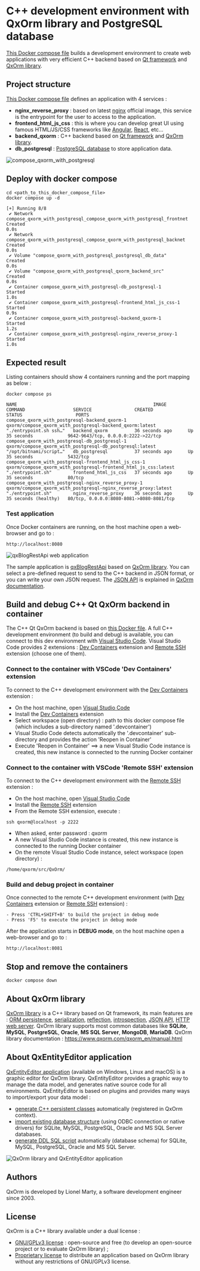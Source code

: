 # C++ development environment with QxOrm library and PostgreSQL database
[This Docker compose file](https://github.com/QxOrm/QxOrm/blob/master/docker/dev/compose_qxorm_with_postgresql/compose.yaml) builds a development environment to create web applications with very efficient C++ backend based on [Qt framework](https://www.qt.io/) and [QxOrm library](https://www.qxorm.com/).

## Project structure
[This Docker compose file](https://github.com/QxOrm/QxOrm/blob/master/docker/dev/compose_qxorm_with_postgresql/compose.yaml) defines an application with 4 services :
- **nginx_reverse_proxy** : based on latest [nginx](https://nginx.org/en/) official image, this service is the entrypoint for the user to access to the application.
- **frontend_html_js_css** : this is where you can develop great UI using famous HTML/JS/CSS frameworks like [Angular](https://angular.dev/), [React](https://react.dev/), etc...
- **backend_qxorm** : C++ backend based on [Qt framework](https://www.qt.io/) and [QxOrm library](https://www.qxorm.com/).
- **db_postgresql** : [PostgreSQL database](https://www.postgresql.org/) to store application data.

![compose_qxorm_with_postgresql](https://www.qxorm.com/qxorm_en/resource/docker_compose_schema.png)

## Deploy with docker compose
```
cd <path_to_this_docker_compose_file>
docker compose up -d
```
```
[+] Running 8/8
 ✔ Network compose_qxorm_with_postgresql_compose_qxorm_with_postgresql_frontnet  Created                                                                                                            0.0s
 ✔ Network compose_qxorm_with_postgresql_compose_qxorm_with_postgresql_backnet   Created                                                                                                            0.0s
 ✔ Volume "compose_qxorm_with_postgresql_postgresql_db_data"                     Created                                                                                                            0.0s
 ✔ Volume "compose_qxorm_with_postgresql_qxorm_backend_src"                      Created                                                                                                            0.0s
 ✔ Container compose_qxorm_with_postgresql-db_postgresql-1                       Started                                                                                                            1.0s
 ✔ Container compose_qxorm_with_postgresql-frontend_html_js_css-1                Started                                                                                                            0.9s
 ✔ Container compose_qxorm_with_postgresql-backend_qxorm-1                       Started                                                                                                            1.2s
 ✔ Container compose_qxorm_with_postgresql-nginx_reverse_proxy-1                 Started                                                                                                            1.0s
```

## Expected result
Listing containers should show 4 containers running and the port mapping as below :
```
docker compose ps
```
```
NAME                                                   IMAGE                                                             COMMAND                  SERVICE                CREATED             STATUS                    PORTS
compose_qxorm_with_postgresql-backend_qxorm-1          qxorm/compose_qxorm_with_postgresql-backend_qxorm:latest          "./entrypoint.sh ssh…"   backend_qxorm          36 seconds ago      Up 35 seconds             9642-9643/tcp, 0.0.0.0:2222->22/tcp
compose_qxorm_with_postgresql-db_postgresql-1          qxorm/compose_qxorm_with_postgresql-db_postgresql:latest          "/opt/bitnami/script…"   db_postgresql          37 seconds ago      Up 35 seconds             5432/tcp
compose_qxorm_with_postgresql-frontend_html_js_css-1   qxorm/compose_qxorm_with_postgresql-frontend_html_js_css:latest   "./entrypoint.sh"        frontend_html_js_css   37 seconds ago      Up 35 seconds             80/tcp
compose_qxorm_with_postgresql-nginx_reverse_proxy-1    qxorm/compose_qxorm_with_postgresql-nginx_reverse_proxy:latest    "./entrypoint.sh"        nginx_reverse_proxy    36 seconds ago      Up 35 seconds (healthy)   80/tcp, 0.0.0.0:8080-8081->8080-8081/tcp
```

### Test application
Once Docker containers are running, on the host machine open a web-browser and go to :
```
http://localhost:8080
```

![qxBlogRestApi web application](https://www.qxorm.com/qxorm_en/resource/qx_blog_rest_api_http_01.png)

The sample application is [qxBlogRestApi](https://github.com/QxOrm/QxOrm/tree/master/test/qxBlogRestApi) based on [QxOrm library](https://www.qxorm.com/).
You can select a pre-defined request to send to the C++ backend in JSON format, or you can write your own JSON request.
The [JSON API](https://www.qxorm.com/qxorm_en/manual.html#manual_97) is explained in [QxOrm documentation](https://www.qxorm.com/qxorm_en/manual.html).

## Build and debug C++ Qt QxOrm backend in container
The C++ Qt QxOrm backend is based on [this Docker file](https://github.com/QxOrm/QxOrm/tree/master/docker/test/qxBlogRestApi).
A full C++ development environment (to build and debug) is available, you can connect to this dev environment with [Visual Studio Code](https://code.visualstudio.com/).
Visual Studio Code provides 2 extensions : [Dev Containers](https://marketplace.visualstudio.com/items?itemName=ms-vscode-remote.remote-containers) extension and [Remote SSH](https://marketplace.visualstudio.com/items?itemName=ms-vscode-remote.remote-ssh) extension (choose one of them).

### Connect to the container with VSCode 'Dev Containers' extension
To connect to the C++ development environment with the [Dev Containers](https://code.visualstudio.com/docs/devcontainers/tutorial) extension :
- On the host machine, open [Visual Studio Code](https://code.visualstudio.com/)
- Install the [Dev Containers](https://marketplace.visualstudio.com/items?itemName=ms-vscode-remote.remote-containers) extension
- Select workspace (open directory) : path to this docker compose file (which includes a sub-directory named '.devcontainer')
- Visual Studio Code detects automatically the '.devcontainer' sub-directory and provides the action 'Reopen in Container'
- Execute 'Reopen in Container' ==> a new Visual Studio Code instance is created, this new instance is connected to the running Docker container

### Connect to the container with VSCode 'Remote SSH' extension
To connect to the C++ development environment with the [Remote SSH](https://marketplace.visualstudio.com/items?itemName=ms-vscode-remote.remote-ssh) extension :
- On the host machine, open [Visual Studio Code](https://code.visualstudio.com/)
- Install the [Remote SSH](https://marketplace.visualstudio.com/items?itemName=ms-vscode-remote.remote-ssh) extension
- From the Remote SSH extension, execute :
```
ssh qxorm@localhost -p 2222
```
- When asked, enter password : _qxorm_
- A new Visual Studio Code instance is created, this new instance is connected to the running Docker container
- On the remote Visual Studio Code instance, select workspace (open directory) :
```
/home/qxorm/src/QxOrm/
```

### Build and debug project in container
Once connected to the remote C++ development environment (with [Dev Containers](https://code.visualstudio.com/docs/devcontainers/tutorial) extension or [Remote SSH](https://marketplace.visualstudio.com/items?itemName=ms-vscode-remote.remote-ssh) extension) :
```
- Press 'CTRL+SHIFT+B' to build the project in debug mode
- Press 'F5' to execute the project in debug mode
```

After the application starts in **DEBUG mode**, on the host machine open a web-browser and go to :
```
http://localhost:8081
```

## Stop and remove the containers
```
docker compose down
```

## About QxOrm library
[QxOrm library](https://www.qxorm.com/) is a C++ library based on Qt framework, its main features are : [ORM persistence](https://www.qxorm.com/qxorm_en/manual.html#manual_30), [serialization](https://www.qxorm.com/qxorm_en/manual.html#manual_60), [reflection](https://www.qxorm.com/qxorm_en/manual.html#manual_70), [introspection](https://www.qxorm.com/qxorm_en/manual.html#manual_70), [JSON API](https://www.qxorm.com/qxorm_en/manual.html#manual_97), [HTTP web server](https://www.qxorm.com/qxorm_en/manual.html#manual_96).
QxOrm library supports most common databases like **SQLite**, **MySQL**, **PostgreSQL**, **Oracle**, **MS SQL Server**, **MongoDB**, **MariaDB**.
QxOrm library documentation : https://www.qxorm.com/qxorm_en/manual.html

## About QxEntityEditor application
[QxEntityEditor application](https://www.qxorm.com/qxorm_en/manual_qxee.html) (available on Windows, Linux and macOS) is a graphic editor for QxOrm library.
QxEntityEditor provides a graphic way to manage the data model, and generates native source code for all environments.
QxEntityEditor is based on plugins and provides many ways to import/export your data model :
- [generate C++ persistent classes](https://www.qxorm.com/qxorm_en/manual_qxee.html#cpp_export_settings) automatically (registered in QxOrm context).
- [import existing database structure](https://www.qxorm.com/qxorm_en/manual_qxee.html#wnd_mysql_import) (using ODBC connection or native drivers) for SQLite, MySQL, PostgreSQL, Oracle and MS SQL Server databases.
- [generate DDL SQL script](https://www.qxorm.com/qxorm_en/manual_qxee.html#ddl_export_settings) automatically (database schema) for SQLite, MySQL, PostgreSQL, Oracle and MS SQL Server.

![QxOrm library and QxEntityEditor application](https://www.qxorm.com/qxorm_en/resource/logo_qxorm_and_qxee.png)

## Authors
QxOrm is developed by Lionel Marty, a software development engineer since 2003.

## License
QxOrm is a C++ library available under a dual license :
- [GNU/GPLv3 license](https://www.qxorm.com/qxorm_en/resource/license.gpl3.txt) : open-source and free (to develop an open-source project or to evaluate QxOrm library) ;
- [Proprietary license](https://www.qxorm.com/qxorm_en/download_details.php) to distribute an application based on QxOrm library without any restrictions of GNU/GPLv3 license.
